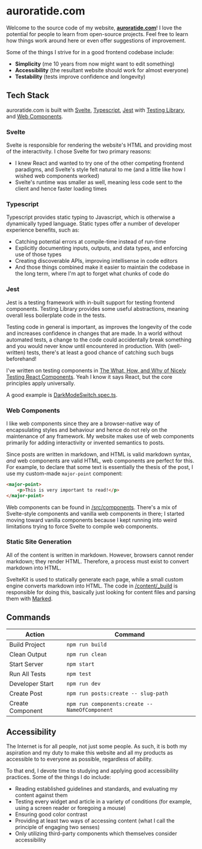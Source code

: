 # auroratide.com

Welcome to the source code of my website, **[auroratide.com](https://auroratide.com)**! I love the potential for people to learn from open-source projects. Feel free to learn how things work around here or even offer suggestions of improvement.

Some of the things I strive for in a good frontend codebase include:

* **Simplicity** (me 10 years from now might want to edit something)
* **Accessibility** (the resultant website should work for almost everyone)
* **Testability** (tests improve confidence and longevity)

## Tech Stack

auroratide.com is built with [Svelte](https://svelte.dev/), [Typescript](https://www.typescriptlang.org/), [Jest](https://jestjs.io/) with [Testing Library](https://testing-library.com/), and [Web Components](https://developer.mozilla.org/en-US/docs/Web/Web_Components).

### Svelte

Svelte is responsible for rendering the website's HTML and providing most of the interactivity. I chose Svelte for two primary reasons:

* I knew React and wanted to try one of the other competing frontend paradigms, and Svelte's style felt natural to me (and a little like how I wished web components worked)
* Svelte's runtime was smaller as well, meaning less code sent to the client and hence faster loading times

### Typescript

Typescript provides static typing to Javascript, which is otherwise a dynamically typed language. Static types offer a number of developer experience benefits, such as:

* Catching potential errors at compile-time instead of run-time
* Explicitly documenting inputs, outputs, and data types, and enforcing use of those types
* Creating discoverable APIs, improving intellisense in code editors
* And those things combined make it easier to maintain the codebase in the long term, where I'm apt to forget what chunks of code do

### Jest

Jest is a testing framework with in-built support for testing frontend components. Testing Library provides some useful abstractions, meaning overall less boilerplate code in the tests.

Testing code in general is important, as improves the longevity of the code and increases confidence in changes that are made. In a world without automated tests, a change to the code could accidentally break something and you would never know until encountered in production. With (well-written) tests, there's at least a good chance of catching such bugs beforehand!

I've written on testing components in [The What, How, and Why of Nicely Testing React Components](https://auroratide.com/posts/nicely-testing-react-components). Yeah I know it says React, but the core principles apply universally.

A good example is [DarkModeSwitch.spec.ts](/test/lib/design/DarkModeSwitch.spec.ts).

### Web Components

I like web components since they are a browser-native way of encapsulating styles and behaviour and hence do not rely on the maintenance of any framework. My website makes use of web components primarily for adding interactivity or invented semantics to posts.

Since posts are written in markdown, and HTML is valid markdown syntax, _and_ web components are valid HTML, web components are perfect for this. For example, to declare that some text is essentially the thesis of the post, I use my custom-made `major-point` component:

```html
<major-point>
    <p>This is very important to read!</p>
</major-point>
```

Web components can be found in [/src/components](/src/components). There's a mix of Svelte-style components and vanilla web components in there; I started moving toward vanilla components because I kept running into weird limitations trying to force Svelte to compile web components.

### Static Site Generation

All of the content is written in markdown. However, browsers cannot render markdown; they render HTML. Therefore, a process must exist to convert markdown into HTML.

SvelteKit is used to statically generate each page, while a small custom engine converts markdown into HTML. The code in [/content/_build](/content/_build) is responsible for doing this, basically just looking for content files and parsing them with [Marked](https://www.npmjs.com/package/marked).

## Commands

| Action           | Command               |
| ---------------- | --------------------- |
| Build Project    | `npm run build`       |
| Clean Output     | `npm run clean`       |
| Start Server     | `npm start`           |
| Run All Tests    | `npm test`            |
| Developer Start  | `npm run dev`         |
| Create Post      | `npm run posts:create -- slug-path` |
| Create Component | `npm run components:create -- NameOfComponent` |

## Accessibility

The Internet is for all people, not just some people. As such, it is both my aspiration and my duty to make this website and all my products as accessible to to everyone as possible, regardless of ability.

To that end, I devote time to studying and applying good accessibility practices. Some of the things I do include:

* Reading established guidelines and standards, and evaluating my content against them
* Testing every widget and article in a variety of conditions (for example, using a screen reader or foregoing a mouse)
* Ensuring good color contrast
* Providing at least two ways of accessing content (what I call the principle of engaging two senses)
* Only utilizing third-party components which themselves consider accessibility
